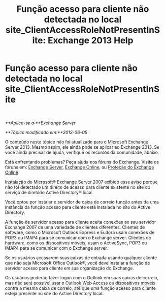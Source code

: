 ﻿---
title: 'Função acesso para cliente não detectada no local site_ClientAccessRoleNotPresentInSite: Exchange 2013 Help'
TOCTitle: Função acesso para cliente não detectada no local site_ClientAccessRoleNotPresentInSite
ms:assetid: b5bfc6af-9c55-46c0-a293-6078b64e87dd
ms:mtpsurl: https://technet.microsoft.com/pt-br/library/ms.exch.setupreadiness.clientaccessrolenotpresentinsite(v=EXCHG.150)
ms:contentKeyID: 50486453
ms.date: 05/22/2018
mtps_version: v=EXCHG.150
ms.translationtype: MT
---

# Função acesso para cliente não detectada no local site\_ClientAccessRoleNotPresentInSite

 

_**Aplica-se a:**Exchange Server_

_**Tópico modificado em:**2012-06-05_

O conteúdo neste tópico não foi atualizado para o Microsoft Exchange Server 2013. Mesmo assim, ele ainda pode se aplicar ao Exchange 2013. Se você ainda precisar de ajuda, verifique os recursos da comunidade, abaixo.

Está enfrentando problemas? Peça ajuda nos fóruns do Exchange. Visite os fóruns em: [Exchange Server](https://go.microsoft.com/fwlink/p/?linkid=60612), [Exchange Online](https://go.microsoft.com/fwlink/p/?linkid=267542), ou [Proteção do Exchange Online](https://go.microsoft.com/fwlink/p/?linkid=285351).

Instalação do Microsoft® Exchange Server 2007 exibido esse aviso porque não foi detectado um direito de acesso para cliente existente no site do serviço de diretório Active Directory® local.

Você optou por instalar o servidor de caixa de correio função antes de uma instância da função acesso para cliente está instalada no site do Active Directory.

A função de servidor acesso para cliente aceita conexões ao seu servidor Exchange 2007 de uma variedade de clientes diferentes. Clientes de software, como o Microsoft Outlook Express e Eudora usam conexões de POP3 ou IMAP4 para se comunicar com o Exchange server. Clientes de hardware, como os dispositivos móveis, usam o ActiveSync, POP3 ou IMAP4 para se comunicar com o Exchange server.

Se os usuários acessarem suas caixas de entrada usando qualquer cliente que não seja Microsoft Office Outlook®, você deve instalar a função de servidor acesso para cliente em sua organização do Exchange.

Os usuários poderão fazer logon com o Outlook em suas caixas de correio, mas não será possível usar o Outlook Web Access ou dispositivos móveis contra a mesma caixa de correio, até que uma função acesso para cliente esteja presente no site do Active Directory local.

